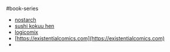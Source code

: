 #book-series 
- [nostarch](https://nostarch.com/catalog/manga)
- [sushi kokuu hen](https://googology.fandom.com/wiki/Sushi_Kokuu_Hen)
- [logicomix](https://www.logicomix.com/en/index.html)
- [https://existentialcomics.com](https://existentialcomics.com)
- 